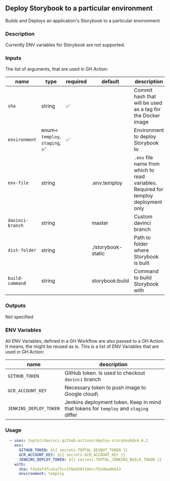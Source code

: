 ## Deploy Storybook to a particular environment

Builds and Deploys an application's Storybook to a particular environment

### Description

Currently ENV variables for Storybook are not supported.

### Inputs

The list of arguments, that are used in GH Action:

| name             | type                                       | required | default            | description                                                                         |
| ---------------- | ------------------------------------------ | -------- | ------------------ | ----------------------------------------------------------------------------------- |
| `sha`            | string                                     | ✅        |                    | Commit hash that will be used as a tag for the Docker image                         |
| `environment`    | enum<<br/>`temploy`,<br/>`staging`,<br/>>' | ✅        |                    | Environment to deploy Storybook to                                                  |
| `env-file`       | string                                     |          | .env.temploy       | `.env` file name from which to read variables. Required for temploy deployment only |
| `davinci-branch` | string                                     |          | master             | Custom davinci branch                                                               |
| `dist-folder`    | string                                     |          | ./storybook-static | Path to folder where Storybook is built                                             |
| `build-command`  | string                                     |          | storybook:build    | Command to build Storybook with                                                     |

### Outputs

Not specified

### ENV Variables

All ENV Variables, defined in a GH Workflow are also passed to a GH Action. It means, the might be reused as is.
This is a list of ENV Variables that are used in GH Action:

| name                   | description                                                                           |
| ---------------------- | ------------------------------------------------------------------------------------- |
| `GITHUB_TOKEN`         | GitHub token. Is used to checkout `davinci` branch                                    |
| `GCR_ACCOUNT_KEY`      | Necessary token to push image to Google cloud\\                                       |
| `JENKINS_DEPLOY_TOKEN` | Jenkins deployment token. Keep in mind that tokens for `temploy` and `staging` differ |

### Usage

```yaml
  - uses: toptal/davinci-github-actions/deploy-storybook@v4.4.2
    env:
      GITHUB_TOKEN: ${{ secrets.TOPTAL_DEVBOT_TOKEN }}
      GCR_ACCOUNT_KEY: ${{ secrets.GCR_ACCOUNT_KEY }}
      JENKINS_DEPLOY_TOKEN: ${{ secrets.TOPTAL_JENKINS_BUILD_TOKEN }}
    with:
      sha: f41daf47ca1a72cc3f6eb50118eccfb2deadb613
      environment: temploy
```
